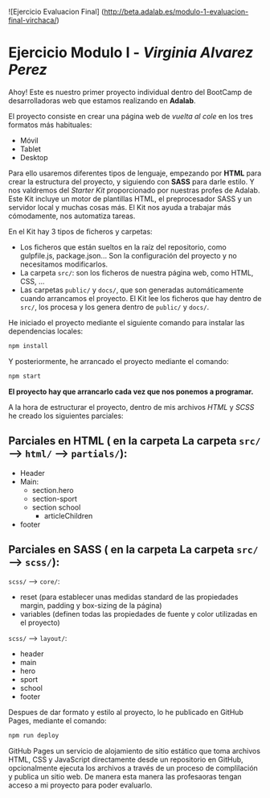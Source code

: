 
![Ejercicio Evaluacion Final] (http://beta.adalab.es/modulo-1-evaluacion-final-virchaca/)

# Ejercicio Modulo I - _Virginia Alvarez Perez_

Ahoy! Este es nuestro primer proyecto individual dentro del BootCamp de desarrolladoras web que estamos realizando en **Adalab**. 

El proyecto consiste en crear una página web de _vuelta al cole_ en los tres formatos más habituales:

   - Móvil
   - Tablet
   - Desktop

Para ello usaremos diferentes tipos de lenguaje, empezando por **HTML** para crear la estructura del proyecto, y siguiendo con **SASS** para darle estilo. Y nos valdremos del _Starter Kit_ proporcionado por nuestras profes de Adalab. Este Kit incluye un motor de plantillas HTML, el preprocesador SASS y un servidor local y muchas cosas más. El Kit nos ayuda a trabajar más cómodamente, nos automatiza tareas.

En el Kit hay 3 tipos de ficheros y carpetas:

- Los ficheros que están sueltos en la raíz del repositorio, como gulpfile.js, package.json... Son la configuración del proyecto y no necesitamos modificarlos.
- La carpeta `src/`: son los ficheros de nuestra página web, como HTML, CSS, ...
- Las carpetas `public/` y `docs/`, que son generadas automáticamente cuando arrancamos el proyecto. El Kit lee los ficheros que hay dentro de `src/`, los procesa y los genera dentro de `public/` y `docs/`.

He iniciado el proyecto mediante el siguiente comando para instalar las dependencias locales:
```bash
npm install
```
Y posteriormente, he arrancado el proyecto mediante el comando:
```bash
npm start
```
**El proyecto hay que arrancarlo cada vez que nos ponemos a programar.**

A la hora de estructurar el proyecto, dentro de mis archivos  _HTML_ y _SCSS_ he creado los siguientes parciales:

## Parciales en HTML ( en la carpeta La carpeta `src/` --> `html/` --> `partials/`):

- Header
- Main:
  + section.hero
  + section-sport
  + section school
     - articleChildren
- footer

## Parciales en SASS ( en la carpeta La carpeta `src/` --> `scss/`):
`scss/` --> `core/`:

 - reset (para establecer unas medidas standard de las propiedades margin, padding y box-sizing de la página)
 - variables (definen todas las propiedades de fuente y color utilizadas en el proyecto)

`scss/` --> `layout/`:

- header
- main
- hero
- sport
- school
- footer

Despues de dar formato y estilo al proyecto, lo he publicado en GitHub Pages, mediante el comando:

```bash
npm run deploy
```

GitHub Pages un servicio de alojamiento de sitio estático que toma archivos HTML, CSS y JavaScript directamente desde un repositorio en GitHub, opcionalmente ejecuta los archivos a través de un proceso de complilación y publica un sitio web. De manera esta manera las profesaoras tengan acceso a mi proyecto para poder evaluarlo.
